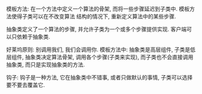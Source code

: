 模板方法: 在一个方法中定义一个算法的骨架, 而将一些步骤延迟到子类中. 模板方法使得子类可以在不改变算法
结构的情况下, 重新定义算法中的某些步骤.



抽象类定义了一个算法的步骤, 并允许子类为一个或多个步骤提供实现. 客户端可以只依赖于抽象类.

好莱坞原则: 别调用我们, 我们会调用你.
模板方法中: 抽象类是高层组件, 子类是低层组件, 抽象类决定算法骨架, 调用各个步骤(子类来实现), 而子类也不会直接调用抽象类, 而只是实现抽象类的方法.

钩子:
钩子是一种方法, 它在抽象类中不错事, 或者只做默认的事情, 子类可以选择要不要去覆盖它.


